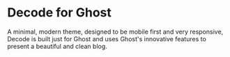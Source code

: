 Decode for Ghost
================

A minimal, modern theme, designed to be mobile first and very responsive, Decode is built just for Ghost and uses Ghost's innovative features to present a beautiful and clean blog.
